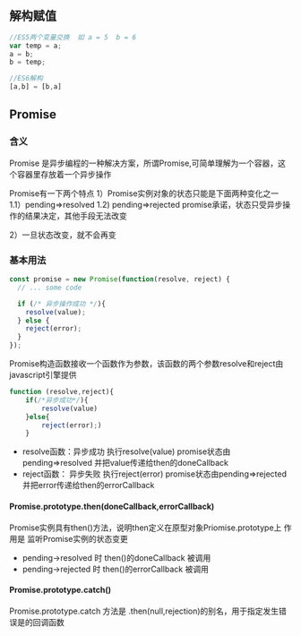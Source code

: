 ## 解构赋值

```javascript
//ES5两个变量交换  如 a = 5  b = 6
var temp = a;
a = b;
b = temp;

//ES6解构
[a,b] = [b,a]
```

## Promise

### 含义
Promise 是异步编程的一种解决方案，所谓Promise,可简单理解为一个容器，这个容器里存放着一个异步操作

Promise有一下两个特点
1）Promise实例对象的状态只能是下面两种变化之一
    1.1）pending=>resolved
    1.2) pending=>rejected
   promise承诺，状态只受异步操作的结果决定，其他手段无法改变

2）一旦状态改变，就不会再变

### 基本用法
```javascript
const promise = new Promise(function(resolve, reject) {
  // ... some code

  if (/* 异步操作成功 */){
    resolve(value);
  } else {
    reject(error);
  }
});
```
Promise构造函数接收一个函数作为参数，该函数的两个参数resolve和reject由javascript引擎提供
```javascript
function (resolve,reject){
    if(/*异步成功*/){
        resolve(value)
    }else{
        reject(error);)
    }
```

* resolve函数：异步成功 执行resolve(value) promise状态由pending=>resolved
                并把value传递给then的doneCallback   
* reject函数： 异步失败 执行reject(error)  promise状态由pending=>rejected
                并把error传递给then的errorCallback

#### Promise.prototype.then(doneCallback,errorCallback)
Promise实例具有then()方法，说明then定义在原型对象Priomise.prototype上
作用是 监听Promise实例的状态变更
* pending->resolved 时 then()的doneCallback 被调用
* pending->rejected 时 then()的errorCallback 被调用


#### Promise.prototype.catch()
Promise.prototype.catch 方法是 .then(null,rejection)的别名，用于指定发生错误是的回调函数


